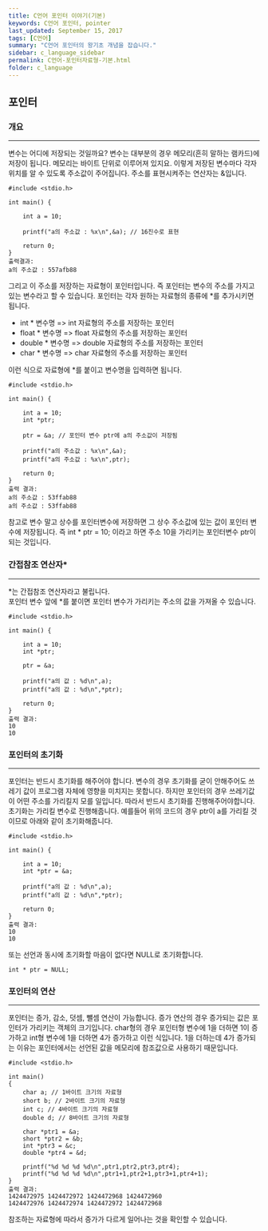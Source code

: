 ```yaml
---
title: C언어 포인터 이야기(기본)
keywords: C언어 포인터, pointer
last_updated: September 15, 2017
tags: [C언어]
summary: "C언어 포인터의 왕기초 개념을 잡습니다."
sidebar: c_language_sidebar
permalink: C언어-포인터자료형-기본.html
folder: c_language
---
```


## 포인터

### 개요
---
변수는 어디에 저장되는 것일까요? 변수는 대부분의 경우 메모리(흔히 말하는 램카드)에 저장이 됩니다. 메모리는 바이트 단위로 이루어져 있지요. 이렇게 저장된 변수마다 각자 위치를 알 수 있도록 주소값이 주어집니다. 주소를 표현시켜주는 연산자는 &입니다.  

```
#include <stdio.h>

int main() {

    int a = 10;

    printf("a의 주소값 : %x\n",&a); // 16진수로 표현

    return 0;
}
출력결과:
a의 주소값 : 557afb88
```

그리고 이 주소를 저장하는 자료형이 포인터입니다. 즉 포인터는 변수의 주소를 가지고 있는 변수라고 할 수 있습니다. 포인터는 각자 원하는 자료형의 종류에 *를 추가시키면 됩니다.  

- int * 변수명 => int 자료형의 주소를 저장하는 포인터
- float * 변수명 => float 자료형의 주소를 저장하는 포인터
- double * 변수명 => double 자료형의 주소를 저장하는 포인터
- char * 변수명 => char 자료형의 주소를 저장하는 포인터

이런 식으로 자료형에 *를 붙이고 변수명을 입력하면 됩니다.

```
#include <stdio.h>

int main() {

    int a = 10;
    int *ptr;

    ptr = &a; // 포인터 변수 ptr에 a의 주소값이 저장됨

    printf("a의 주소값 : %x\n",&a);
    printf("a의 주소값 : %x\n",ptr);

    return 0;
}
출력 결과:
a의 주소값 : 53ffab88
a의 주소값 : 53ffab88
```

참고로 변수 말고 상수를 포인터변수에 저장하면 그 상수 주소값에 있는 값이 포인터 변수에 저장됩니다. 즉 int * ptr = 10; 이라고 하면 주소 10을 가리키는 포인터변수 ptr이 되는 것입니다.

### 간접참조 연산자*
---
*는 간접참조 연산자라고 불립니다.  
포인터 변수 앞에 *를 붙이면 포인터 변수가 가리키는 주소의 값을 가져올 수 있습니다.  

```
#include <stdio.h>

int main() {

    int a = 10;
    int *ptr;

    ptr = &a;

    printf("a의 값 : %d\n",a);
    printf("a의 값 : %d\n",*ptr);

    return 0;
}
출력 결과:
10
10
```

### 포인터의 초기화
---
포인터는 반드시 초기화를 해주어야 합니다. 변수의 경우 초기화를 굳이 안해주어도 쓰레기 값이 프로그램 자체에 영향을 미치지는 못합니다. 하지만 포인터의 경우 쓰레기값이 어떤 주소를 가리킬지 모를 일입니다. 따라서 반드시 초기화를 진행해주어야합니다.  
초기화는 가리킬 변수로 진행해줍니다. 예를들어 위의 코드의 경우 ptr이 a를 가리킬 것이므로 아래와 같이 초기화해줍니다.  

```
#include <stdio.h>

int main() {

    int a = 10;
    int *ptr = &a;

    printf("a의 값 : %d\n",a);
    printf("a의 값 : %d\n",*ptr);

    return 0;
}
출력 결과:
10
10
```

또는 선언과 동시에 초기화할 마음이 없다면 NULL로 초기화합니다.  

```
int * ptr = NULL;
```

### 포인터의 연산
---
포인터는 증가, 감소, 덧셈, 뺄셈 연산이 가능합니다. 증가 연산의 경우 증가되는 값은 포인터가 가리키는 객체의 크기입니다. char형의 경우 포인터형 변수에 1을 더하면 1이 증가하고 int형 변수에 1을 더하면 4가 증가하고 이런 식입니다. 1을 더하는데 4가 증가되는 이유는 포인터에서는 선언된 값을 메모리에 참조값으로 사용하기 때문입니다.

```
#include <stdio.h>

int main()
{
    char a; // 1바이트 크기의 자료형
    short b; // 2바이트 크기의 자료형
    int c; // 4바이트 크기의 자료형
    double d; // 8바이트 크기의 자료형

    char *ptr1 = &a;
    short *ptr2 = &b;
    int *ptr3 = &c;
    double *ptr4 = &d;

    printf("%d %d %d %d\n",ptr1,ptr2,ptr3,ptr4);
    printf("%d %d %d %d\n",ptr1+1,ptr2+1,ptr3+1,ptr4+1);
}
출력 결과:
1424472975 1424472972 1424472968 1424472960
1424472976 1424472974 1424472972 1424472968
```

참조하는 자료형에 따라서 증가가 다르게 일어나는 것을 확인할 수 있습니다.